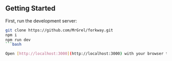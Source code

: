 

## Getting Started

First, run the development server:

```bash
git clone https://github.com/MrGrel/forkway.git
npm i
npm run dev
```bash

Open [http://localhost:3000](http://localhost:3000) with your browser to see the result.

